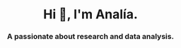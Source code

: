 <h1 align="center">Hi 👋, I'm Analía.</h1>
<h3 align="center">A passionate about research and data analysis.</h3>
